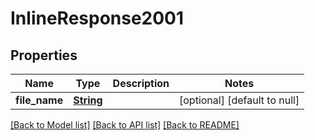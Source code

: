 # InlineResponse2001
## Properties

Name | Type | Description | Notes
------------ | ------------- | ------------- | -------------
**file\_name** | [**String**](string.md) |  | [optional] [default to null]

[[Back to Model list]](../README.md#documentation-for-models) [[Back to API list]](../README.md#documentation-for-api-endpoints) [[Back to README]](../README.md)

